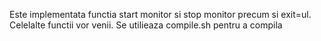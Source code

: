Este implementata functia start monitor si stop monitor precum si exit=ul.
Celelalte functii vor venii.
Se utilieaza compile.sh pentru a compila
